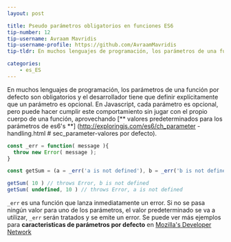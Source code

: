```yaml
---
layout: post

title: Pseudo parámetros obligatorios en funciones ES6
tip-number: 12
tip-username: Avraam Mavridis
tip-username-profile: https://github.com/AvraamMavridis
tip-tldr: En muchos lenguajes de programación, los parámetros de una función por defecto son obligatorios y el desarrollador tiene que definir explícitamente que un parámetro es opcional.

categories:
    - es_ES
---
```


En muchos lenguajes de programación, los parámetros de una función por defecto son obligatorios y el desarrollador tiene que definir explícitamente que un parámetro es opcional. En Javascript, cada parámetro es opcional, pero puede hacer cumplir este comportamiento sin jugar con el propio cuerpo de una función, aprovechando [** valores predeterminados para los parámetros de es6's **] (http://exploringjs.com/es6/ch_parameter -handling.html # sec_parameter-valores por defecto).

```javascript
const _err = function( message ){
  throw new Error( message );
}

const getSum = (a = _err('a is not defined'), b = _err('b is not defined')) => a + b

getSum( 10 ) // throws Error, b is not defined
getSum( undefined, 10 ) // throws Error, a is not defined
```

 `_err` es una función que lanza inmediatamente un error. Si no se pasa ningún valor para uno de los parámetros, el valor predeterminado se va a utilizar, `_err` serán tratados y se emite un error. Se puede ver más ejemplos para **caracteristicas de parámetros por defecto** en [Mozilla's Developer Network ](https://developer.mozilla.org/en/docs/Web/JavaScript/Reference/Functions/default_parameters)